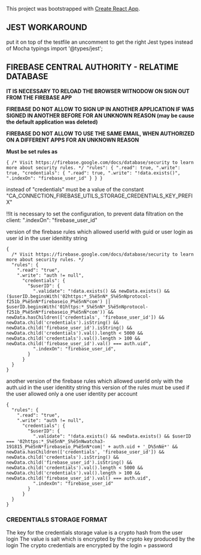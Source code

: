 This project was bootstrapped with [Create React App](https://github.com/facebook/create-react-app).

## JEST WORKAROUND

put it on top of the testfile an uncomment to get the right Jest types instead of Mocha typings
import '@types/jest';

## FIREBASE CENTRAL AUTHORITY - RELATIME DATABASE

**IT IS NECESSARY TO RELOAD THE BROWSER WITNODOW ON SIGN OUT FROM THE FIREBASE APP**

**FIREBASE DO NOT ALLOW TO SIGN UP IN ANOTHER APPLICATION IF WAS SIGNED IN ANOTHER BEFORE FOR AN UNKNOWN REASON (may be cause the default application was deleted)**

**FIREBASE DO NOT ALLOW TO USE THE SAME EMAIL, WHEN AUTHORIZED ON A DIFFERENT APPS FOR AN UNKNOWN REASON**

**Must be set rules as**

`{ /* Visit https://firebase.google.com/docs/database/security to learn more about security rules. */ "rules": { ".read": true, ".write": true, "credentials": { ".read": true, ".write": "!data.exists()", ".indexOn": "firebase_user_id" } } }`

instead of "credentials" must be a value of the constant "CA_CONNECTION_FIREBASE_UTILS_STORAGE_CREDENTIALS_KEY_PREFIX"

!!It is necessary to set the configuration, to prevent data filtration
on the client:
".indexOn": "firebase_user_id"

version of the firebase rules which allowed userId with guid or user login as user id in the user idenitity string

```
{
  /* Visit https://firebase.google.com/docs/database/security to learn more about security rules. */
  "rules": {
    ".read": "true",
    ".write": "auth != null",
      "credentials": {
        "$userID": {
          ".validate": "!data.exists() && newData.exists() && ($userID.beginsWith('02https:*_S%ë5nN*_S%ë5nNprotocol-f251b_P%ë5nN*firebaseio_P%ë5nN*com') || $userID.beginsWith('01https:*_S%ë5nN*_S%ë5nNprotocol-f251b_P%ë5nN*firebaseio_P%ë5nN*com')) && newData.hasChildren(['credentials', 'firebase_user_id']) && newData.child('credentials').isString() && newData.child('firebase_user_id').isString() && newData.child('credentials').val().length < 5000 && newData.child('credentials').val().length > 100 && newData.child('firebase_user_id').val() === auth.uid",
          ".indexOn": "firebase_user_id",
        }
      }
  }
}
```

another version of the firebase rules which allowed userId only with the auth.uid in the user idenitity string
this version of the rules must be used if the user allowed only a one user identity per account

```
{
  "rules": {
    ".read": "true",
    ".write": "auth != null",
      "credentials": {
        "$userID": {
          ".validate": "!data.exists() && newData.exists() && $userID === '02https:*_S%ë5nN*_S%ë5nNwatcha3-191815_P%ë5nN*firebaseio_P%ë5nN*com|' + auth.uid + '_D%5nNë*' && newData.hasChildren(['credentials', 'firebase_user_id']) && newData.child('credentials').isString() && newData.child('firebase_user_id').isString() && newData.child('credentials').val().length < 5000 && newData.child('credentials').val().length > 100 && newData.child('firebase_user_id').val() === auth.uid",
          ".indexOn": "firebase_user_id"
        }
      }
  }
}
```

### CREDENTIALS STORAGE FORMAT

The key for the credentials storage value is a crypto hash from the user login
The value is salt which is encrypted by the crypto key produced by the login
The crypto credentials are encrypted by the login + password
